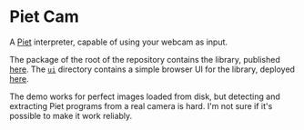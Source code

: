 # Piet Cam

A [Piet](https://www.dangermouse.net/esoteric/piet.html) interpreter, capable of using your webcam as input.

The package of the root of the repository contains the library, published [here](https://www.npmjs.com/package/pietcam).
The [`ui`](ui) directory contains a simple browser UI for the library,
deployed [here](https://yeicor.github.io/pietcam/).

The demo works for perfect images loaded from disk, but detecting and extracting Piet programs from a real camera is
hard. I'm not sure if it's possible to make it work reliably.